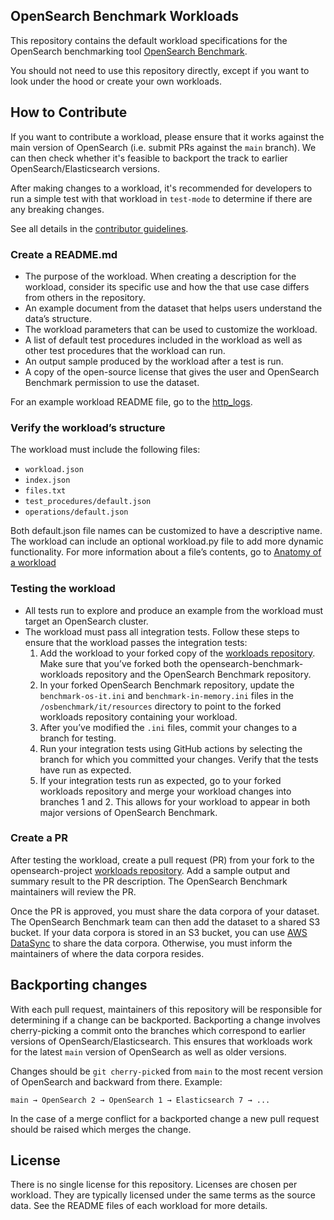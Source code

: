 OpenSearch Benchmark Workloads
------------

This repository contains the default workload specifications for the OpenSearch benchmarking tool [OpenSearch Benchmark](https://github.com/opensearch-project/OpenSearch-Benchmark).

You should not need to use this repository directly, except if you want to look under the hood or create your own workloads.

How to Contribute
-----------------

If you want to contribute a workload, please ensure that it works against the main version of OpenSearch (i.e. submit PRs against the `main` branch). We can then check whether it's feasible to backport the track to earlier OpenSearch/Elasticsearch versions.

After making changes to a workload, it's recommended for developers to run a simple test with that workload in `test-mode` to determine if there are any breaking changes. 
 
See all details in the [contributor guidelines](https://github.com/opensearch-project/opensearch-benchmark/blob/main/CONTRIBUTING.md).

### Create a README.md

- The purpose of the workload. When creating a description for the workload, consider its specific use and how the that use case differs from others in the repository.
- An example document from the dataset that helps users understand the data’s structure.
- The workload parameters that can be used to customize the workload.
- A list of default test procedures included in the workload as well as other test procedures that the workload can run.
- An output sample produced by the workload after a test is run.
- A copy of the open-source license that gives the user and OpenSearch Benchmark permission to use the dataset.

For an example workload README file, go to the [http_logs](https://github.com/opensearch-project/opensearch-benchmark-workloads/blob/main/http_logs/README.md).

### Verify the workload’s structure

The workload must include the following files:
- `workload.json`
- `index.json`
- `files.txt`
- `test_procedures/default.json`
- `operations/default.json`

Both default.json file names can be customized to have a descriptive name. The workload can include an optional workload.py file to add more dynamic functionality. For more information about a file’s contents, go to [Anatomy of a workload](https://opensearch.org/docs/latest/benchmark/user-guide/understanding-workloads/anatomy-of-a-workload/)

### Testing the workload

- All tests run to explore and produce an example from the workload must target an OpenSearch cluster.
- The workload must pass all integration tests. Follow these steps to ensure that the workload passes the integration tests:
  1. Add the workload to your forked copy of the [workloads repository](https://github.com/opensearch-project/opensearch-benchmark-workloads/). Make sure that you’ve forked both the opensearch-benchmark-workloads repository and the OpenSearch Benchmark repository.
  2. In your forked OpenSearch Benchmark repository, update the `benchmark-os-it.ini` and `benchmark-in-memory.ini` files in the `/osbenchmark/it/resources` directory to point to the forked workloads repository containing your workload.
  3. After you’ve modified the `.ini` files, commit your changes to a branch for testing.
  4. Run your integration tests using GitHub actions by selecting the branch for which you committed your changes. Verify that the tests have run as expected.
  5. If your integration tests run as expected, go to your forked workloads repository and merge your workload changes into branches 1 and 2. This allows for your workload to appear in both major versions of OpenSearch Benchmark.

### Create a PR

After testing the workload, create a pull request (PR) from your fork to the opensearch-project [workloads repository](https://github.com/opensearch-project/opensearch-benchmark-workloads/). Add a sample output and summary result to the PR description. The OpenSearch Benchmark maintainers will review the PR.

Once the PR is approved, you must share the data corpora of your dataset. The OpenSearch Benchmark team can then add the dataset to a shared S3 bucket. If your data corpora is stored in an S3 bucket, you can use [AWS DataSync](https://docs.aws.amazon.com/datasync/latest/userguide/create-s3-location.html) to share the data corpora. Otherwise, you must inform the maintainers of where the data corpora resides.


Backporting changes
-------------------

With each pull request, maintainers of this repository will be responsible for determining if a change can be backported.
Backporting a change involves cherry-picking a commit onto the branches which correspond to earlier versions of OpenSearch/Elasticsearch.
This ensures that workloads work for the latest `main` version of OpenSearch as well as older versions. 

Changes should be `git cherry-pick`ed from `main` to the most recent version of OpenSearch and backward from there. 
Example:
```
main → OpenSearch 2 → OpenSearch 1 → Elasticsearch 7 → ... 
```
In the case of a merge conflict for a backported change a new pull request should be raised which merges the change.

 
License
-------
 
There is no single license for this repository. Licenses are chosen per workload. They are typically licensed under the same terms as the source data. See the README files of each workload for more details.
